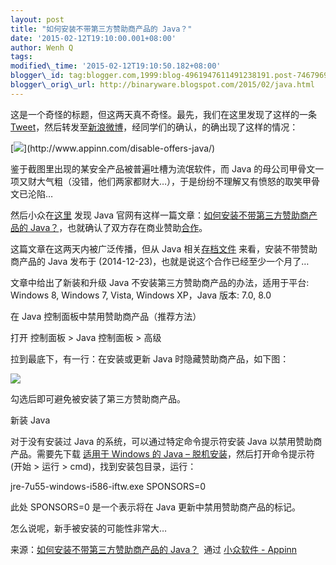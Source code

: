 ```yaml
--- 
layout: post 
title: "如何安装不带第三方赞助商产品的 Java？" 
date: '2015-02-12T19:10:00.001+08:00' 
author: Wenh Q
tags:
modified\_time: '2015-02-12T19:10:50.182+08:00' 
blogger\_id: tag:blogger.com,1999:blog-4961947611491238191.post-7467969574872589731
blogger\_orig\_url: http://binaryware.blogspot.com/2015/02/java.html
---
```

这是一个奇怪的标题，但这两天真不奇怪。最先，我们在这里发现了这样的一条
[Tweet](https://twitter.com/laobubu/status/558994902978031616/photo/1)，然后转发至[新浪微博](http://weibo.com/1684197391/C1dnsqLZI)，经同学们的确认，的确出现了这样的情况：



[](http://www.appinn.com/disable-offers-java/)





[](http://www.appinn.com/disable-offers-java/)



[![](https://images-blogger-opensocial.googleusercontent.com/gadgets/proxy?url=http%3A%2F%2Fimg3.appinn.com%2Fimages%2F201501%2Fb8hy5cvciaeq6zp.jpg%2Fo&container=blogger&gadget=a&rewriteMime=image%2F*)](http://www.appinn.com/disable-offers-java/)







鉴于截图里出现的某安全产品被普遍吐槽为流氓软件，而 Java
的母公司甲骨文一项又财大气粗（没错，他们两家都财大…），于是纷纷不理解又有愤怒的取笑甲骨文已沦陷…



然后小众在[这里](https://twitter.com/wheat0r/status/559604330471235584)
发现 Java 官网有这样一篇文章：[如何安装不带第三方赞助商产品的
Java？](https://www.java.com/zh_CN/download/faq/disable_offers.xml)，也就确认了双方存在商业赞助[合作](http://java.com/zh_CN/download/faq/baidu.xml)。



这篇文章在这两天内被广泛传播，但从 Java
相关[存档文件](http://archive-com.com/com/j/java.com/2014-12-23_5160453-titles_73/Java_8_%E7%9B%B8%E5%85%B3%E4%BF%A1%E6%81%AF/)
来看，安装不带赞助商产品的 Java 发布于
(2014-12-23)，也就是说这个合作已经至少一个月了…



文章中给出了新装和升级 Java 不安装第三方赞助商产品的办法，适用于平台:
Windows 8, Windows 7, Vista, Windows XP，Java 版本: 7.0, 8.0

在 Java 控制面板中禁用赞助商产品（推荐方法）



打开 控制面板 &gt; Java 控制面板 &gt; 高级



拉到最底下，有一行：在安装或更新 Java 时隐藏赞助商产品，如下图：













![](https://images-blogger-opensocial.googleusercontent.com/gadgets/proxy?url=http%3A%2F%2Fimg3.appinn.com%2Fimages%2F201501%2F2015-01-263_22_28.jpg%2Fo&container=blogger&gadget=a&rewriteMime=image%2F*)







勾选后即可避免被安装了第三方赞助商产品。

新装 Java



对于没有安装过 Java 的系统，可以通过特定命令提示符安装 Java
以禁用赞助商产品。需要先下载 [适用于 Windows 的 Java –
脱机安装](http://www.java.com/zh_CN/download/windows_offline.jsp)，然后打开命令提示符(开始
&gt; 运行 &gt; cmd)，找到安装包目录，运行：





jre-7u55-windows-i586-iftw.exe SPONSORS=0



此处 SPONSORS=0 是一个表示将在 Java 更新中禁用赞助商产品的标记。



怎么说呢，新手被安装的可能性非常大…
<div>




</div>

<div>

来源：[如何安装不带第三方赞助商产品的
Java？](http://www.appinn.com/disable-offers-java/)  通过 [小众软件 -
Appinn](http://www.appinn.com/)

</div>
